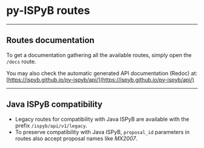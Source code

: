 # py-ISPyB routes

---

## Routes documentation

To get a documentation gathering all the available routes, simply open the `/docs` route.

You may also check the automatic generated API documentation (Redoc) at:
[https://ispyb.github.io/py-ispyb/api/](https://ispyb.github.io/py-ispyb/api/)

---

## Java ISPyB compatibility

-   Legacy routes for compatibility with Java ISPyB are available with the prefix `/ispyb/api/v1/legacy`.
-   To preserve compatibility with Java ISPyB, `proposal_id` parameters in routes also accept proposal names like _MX2007_.
